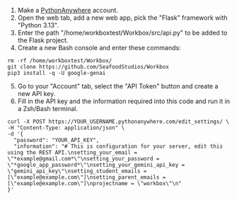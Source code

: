 1. Make a [PythonAnywhere](https://www.pythonanywhere.com/pricing/) account.
2. Open the web tab, add a new web app, pick the "Flask" framework with "Python 3.13".
3. Enter the path "/home/workboxtest/Workbox/src/api.py" to be added to the Flask project.
4. Create a new Bash console and enter these commands:
```
rm -rf /home/workboxtest/Workbox/
git clone https://github.com/SeafoodStudios/Workbox
pip3 install -q -U google-genai
```
5. Go to your "Account" tab, select the "API Token" button and create a new API key.
6. Fill in the API key and the information required into this code and run it in a Zsh/Bash terminal.
```
curl -X POST https://YOUR_USERNAME.pythonanywhere.com/edit_settings/ \
-H "Content-Type: application/json" \
-d '{
  "password": "YOUR_API_KEY",
  "information": "# This is configuration for your server, edit this using the REST API.\nsetting_your_email = \"*example@gmail.com*\"\nsetting_your_password = \"*google_app_password*\"\nsetting_your_gemini_api_key = \"gemini_api_key\"\nsetting_student_emails = [\"example@example.com\"]\nsetting_parent_emails = [\"example@example.com\"]\nprojectname = \"workbox\"\n"
}'
```
